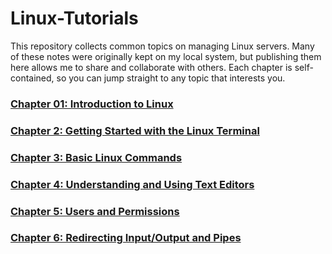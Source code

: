 # Linux-Tutorials
This repository collects common topics on managing Linux servers. Many of these notes were originally kept on my local system, but publishing them here allows me to share and collaborate with others.
Each chapter is self-contained, so you can jump straight to any topic that interests you.

### [Chapter 01: Introduction to Linux](01_intro_to_linux.md)
### [Chapter 2: Getting Started with the Linux Terminal](02_getting_started_with_the_linux_terminal.md)
### [Chapter 3: Basic Linux Commands](03_basic_linux_commands.md)
### [Chapter 4: Understanding and Using Text Editors](04_text_editors.md)
### [Chapter 5: Users and Permissions](05_user_administration.md)
### [Chapter 6: Redirecting Input/Output and Pipes](06_redirecting_input_output_and_pipes.md)

